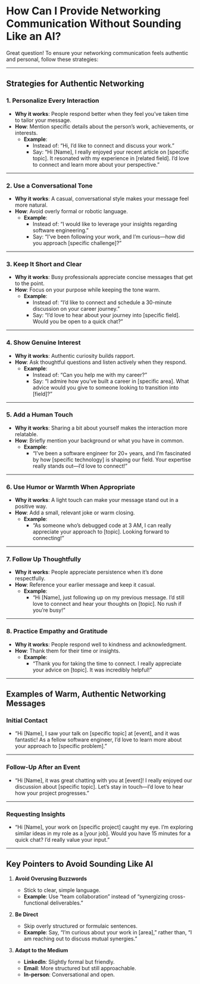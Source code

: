 # How Can I Provide Networking Communication Without Sounding Like an AI?

Great question! To ensure your networking communication feels authentic and personal, follow these strategies:

---

## Strategies for Authentic Networking

### 1. Personalize Every Interaction
- **Why it works**: People respond better when they feel you’ve taken time to tailor your message.  
- **How**: Mention specific details about the person’s work, achievements, or interests.  
  - **Example**:  
    - Instead of: “Hi, I’d like to connect and discuss your work.”  
    - Say: “Hi [Name], I really enjoyed your recent article on [specific topic]. It resonated with my experience in [related field]. I’d love to connect and learn more about your perspective.”

---

### 2. Use a Conversational Tone
- **Why it works**: A casual, conversational style makes your message feel more natural.  
- **How**: Avoid overly formal or robotic language.  
  - **Example**:  
    - Instead of: “I would like to leverage your insights regarding software engineering.”  
    - Say: “I’ve been following your work, and I’m curious—how did you approach [specific challenge]?”

---

### 3. Keep It Short and Clear
- **Why it works**: Busy professionals appreciate concise messages that get to the point.  
- **How**: Focus on your purpose while keeping the tone warm.  
  - **Example**:  
    - Instead of: “I’d like to connect and schedule a 30-minute discussion on your career journey.”  
    - Say: “I’d love to hear about your journey into [specific field]. Would you be open to a quick chat?”

---

### 4. Show Genuine Interest
- **Why it works**: Authentic curiosity builds rapport.  
- **How**: Ask thoughtful questions and listen actively when they respond.  
  - **Example**:  
    - Instead of: “Can you help me with my career?”  
    - Say: “I admire how you’ve built a career in [specific area]. What advice would you give to someone looking to transition into [field]?”

---

### 5. Add a Human Touch
- **Why it works**: Sharing a bit about yourself makes the interaction more relatable.  
- **How**: Briefly mention your background or what you have in common.  
  - **Example**:  
    - “I’ve been a software engineer for 20+ years, and I’m fascinated by how [specific technology] is shaping our field. Your expertise really stands out—I’d love to connect!”

---

### 6. Use Humor or Warmth When Appropriate
- **Why it works**: A light touch can make your message stand out in a positive way.  
- **How**: Add a small, relevant joke or warm closing.  
  - **Example**:  
    - “As someone who’s debugged code at 3 AM, I can really appreciate your approach to [topic]. Looking forward to connecting!”

---

### 7. Follow Up Thoughtfully
- **Why it works**: People appreciate persistence when it’s done respectfully.  
- **How**: Reference your earlier message and keep it casual.  
  - **Example**:  
    - “Hi [Name], just following up on my previous message. I’d still love to connect and hear your thoughts on [topic]. No rush if you’re busy!”

---

### 8. Practice Empathy and Gratitude
- **Why it works**: People respond well to kindness and acknowledgment.  
- **How**: Thank them for their time or insights.  
  - **Example**:  
    - “Thank you for taking the time to connect. I really appreciate your advice on [topic]. It was incredibly helpful!”

---

## Examples of Warm, Authentic Networking Messages

### **Initial Contact**
- “Hi [Name], I saw your talk on [specific topic] at [event], and it was fantastic! As a fellow software engineer, I’d love to learn more about your approach to [specific problem].”

---

### **Follow-Up After an Event**
- “Hi [Name], it was great chatting with you at [event]! I really enjoyed our discussion about [specific topic]. Let’s stay in touch—I’d love to hear how your project progresses.”

---

### **Requesting Insights**
- “Hi [Name], your work on [specific project] caught my eye. I’m exploring similar ideas in my role as a [your job]. Would you have 15 minutes for a quick chat? I’d really value your input.”

---

## Key Pointers to Avoid Sounding Like AI

1. **Avoid Overusing Buzzwords**  
   - Stick to clear, simple language.  
   - **Example**: Use “team collaboration” instead of “synergizing cross-functional deliverables.”

2. **Be Direct**  
   - Skip overly structured or formulaic sentences.  
   - **Example**: Say, “I’m curious about your work in [area],” rather than, “I am reaching out to discuss mutual synergies.”

3. **Adapt to the Medium**  
   - **LinkedIn**: Slightly formal but friendly.  
   - **Email**: More structured but still approachable.  
   - **In-person**: Conversational and open.


